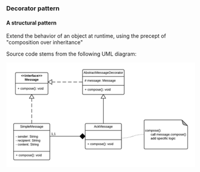### Decorator pattern

#### A structural pattern

Extend the behavior of an  object at runtime, using the precept of "composition over inheritance"

Source code stems from the following UML diagram:

![alt text](design-pattern-decorator.png "Design Pattern Decorator ")

